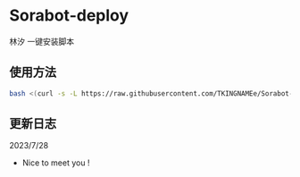 # Sorabot-deploy
林汐 一键安装脚本

## 使用方法
```bash
bash <(curl -s -L https://raw.githubusercontent.com/TKINGNAMEe/Sorabot-deploy/master/install.sh)
```

## 更新日志
2023/7/28
* Nice to meet you !
